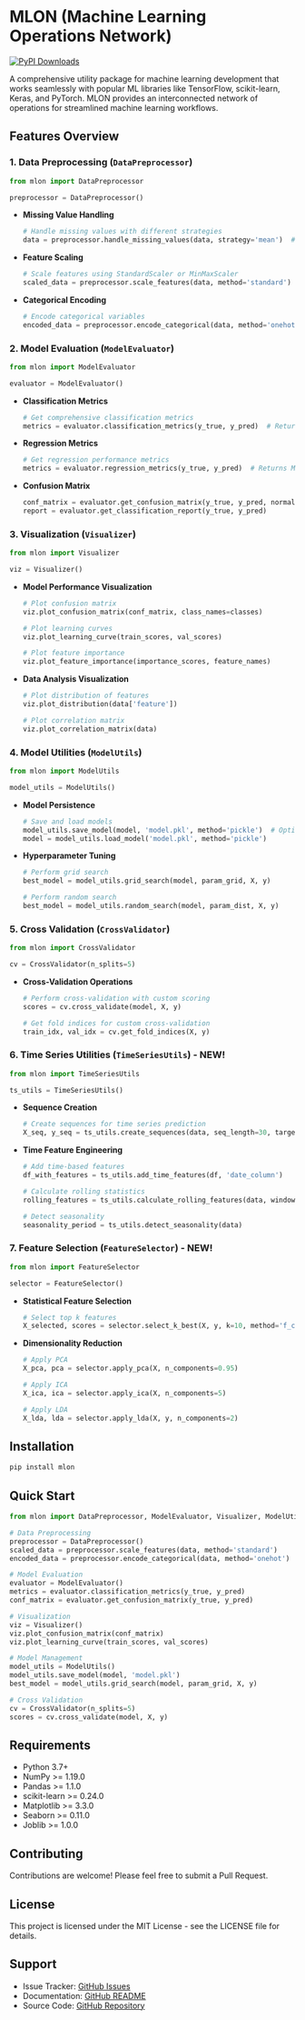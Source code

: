 # MLON (Machine Learning Operations Network)
[![PyPI Downloads](https://static.pepy.tech/badge/mlon)](https://pepy.tech/projects/mlon)

A comprehensive utility package for machine learning development that works seamlessly with popular ML libraries like TensorFlow, scikit-learn, Keras, and PyTorch. MLON provides an interconnected network of operations for streamlined machine learning workflows.

## Features Overview

### 1. Data Preprocessing (`DataPreprocessor`)
```python
from mlon import DataPreprocessor

preprocessor = DataPreprocessor()
```
- **Missing Value Handling**
  ```python
  # Handle missing values with different strategies
  data = preprocessor.handle_missing_values(data, strategy='mean')  # Options: 'mean', 'median', 'mode', 'zero', 'drop'
  ```
- **Feature Scaling**
  ```python
  # Scale features using StandardScaler or MinMaxScaler
  scaled_data = preprocessor.scale_features(data, method='standard')  # Options: 'standard', 'minmax'
  ```
- **Categorical Encoding**
  ```python
  # Encode categorical variables
  encoded_data = preprocessor.encode_categorical(data, method='onehot')  # Options: 'onehot', 'label'
  ```

### 2. Model Evaluation (`ModelEvaluator`)
```python
from mlon import ModelEvaluator

evaluator = ModelEvaluator()
```
- **Classification Metrics**
  ```python
  # Get comprehensive classification metrics
  metrics = evaluator.classification_metrics(y_true, y_pred)  # Returns accuracy, precision, recall, F1
  ```
- **Regression Metrics**
  ```python
  # Get regression performance metrics
  metrics = evaluator.regression_metrics(y_true, y_pred)  # Returns MSE, RMSE, MAE, R²
  ```
- **Confusion Matrix**
  ```python
  conf_matrix = evaluator.get_confusion_matrix(y_true, y_pred, normalize='true')
  report = evaluator.get_classification_report(y_true, y_pred)
  ```

### 3. Visualization (`Visualizer`)
```python
from mlon import Visualizer

viz = Visualizer()
```
- **Model Performance Visualization**
  ```python
  # Plot confusion matrix
  viz.plot_confusion_matrix(conf_matrix, class_names=classes)
  
  # Plot learning curves
  viz.plot_learning_curve(train_scores, val_scores)
  
  # Plot feature importance
  viz.plot_feature_importance(importance_scores, feature_names)
  ```
- **Data Analysis Visualization**
  ```python
  # Plot distribution of features
  viz.plot_distribution(data['feature'])
  
  # Plot correlation matrix
  viz.plot_correlation_matrix(data)
  ```

### 4. Model Utilities (`ModelUtils`)
```python
from mlon import ModelUtils

model_utils = ModelUtils()
```
- **Model Persistence**
  ```python
  # Save and load models
  model_utils.save_model(model, 'model.pkl', method='pickle')  # Options: 'pickle', 'joblib'
  model = model_utils.load_model('model.pkl', method='pickle')
  ```
- **Hyperparameter Tuning**
  ```python
  # Perform grid search
  best_model = model_utils.grid_search(model, param_grid, X, y)
  
  # Perform random search
  best_model = model_utils.random_search(model, param_dist, X, y)
  ```

### 5. Cross Validation (`CrossValidator`)
```python
from mlon import CrossValidator

cv = CrossValidator(n_splits=5)
```
- **Cross-Validation Operations**
  ```python
  # Perform cross-validation with custom scoring
  scores = cv.cross_validate(model, X, y)
  
  # Get fold indices for custom cross-validation
  train_idx, val_idx = cv.get_fold_indices(X, y)
  ```

### 6. Time Series Utilities (`TimeSeriesUtils`) - NEW!
```python
from mlon import TimeSeriesUtils

ts_utils = TimeSeriesUtils()
```
- **Sequence Creation**
  ```python
  # Create sequences for time series prediction
  X_seq, y_seq = ts_utils.create_sequences(data, seq_length=30, target_horizon=7)
  ```
- **Time Feature Engineering**
  ```python
  # Add time-based features
  df_with_features = ts_utils.add_time_features(df, 'date_column')
  
  # Calculate rolling statistics
  rolling_features = ts_utils.calculate_rolling_features(data, windows=[7, 30, 90])
  
  # Detect seasonality
  seasonality_period = ts_utils.detect_seasonality(data)
  ```

### 7. Feature Selection (`FeatureSelector`) - NEW!
```python
from mlon import FeatureSelector

selector = FeatureSelector()
```
- **Statistical Feature Selection**
  ```python
  # Select top k features
  X_selected, scores = selector.select_k_best(X, y, k=10, method='f_classif')
  ```
- **Dimensionality Reduction**
  ```python
  # Apply PCA
  X_pca, pca = selector.apply_pca(X, n_components=0.95)
  
  # Apply ICA
  X_ica, ica = selector.apply_ica(X, n_components=5)
  
  # Apply LDA
  X_lda, lda = selector.apply_lda(X, y, n_components=2)
  ```

## Installation

```bash
pip install mlon
```

## Quick Start

```python
from mlon import DataPreprocessor, ModelEvaluator, Visualizer, ModelUtils, CrossValidator

# Data Preprocessing
preprocessor = DataPreprocessor()
scaled_data = preprocessor.scale_features(data, method='standard')
encoded_data = preprocessor.encode_categorical(data, method='onehot')

# Model Evaluation
evaluator = ModelEvaluator()
metrics = evaluator.classification_metrics(y_true, y_pred)
conf_matrix = evaluator.get_confusion_matrix(y_true, y_pred)

# Visualization
viz = Visualizer()
viz.plot_confusion_matrix(conf_matrix)
viz.plot_learning_curve(train_scores, val_scores)

# Model Management
model_utils = ModelUtils()
model_utils.save_model(model, 'model.pkl')
best_model = model_utils.grid_search(model, param_grid, X, y)

# Cross Validation
cv = CrossValidator(n_splits=5)
scores = cv.cross_validate(model, X, y)
```

## Requirements

- Python 3.7+
- NumPy >= 1.19.0
- Pandas >= 1.1.0
- scikit-learn >= 0.24.0
- Matplotlib >= 3.3.0
- Seaborn >= 0.11.0
- Joblib >= 1.0.0

## Contributing

Contributions are welcome! Please feel free to submit a Pull Request.

## License

This project is licensed under the MIT License - see the LICENSE file for details.

## Support

- Issue Tracker: [GitHub Issues](https://github.com/chasegalloway/mlon/issues)
- Documentation: [GitHub README](https://github.com/chasegalloway/mlon#readme)
- Source Code: [GitHub Repository](https://github.com/chasegalloway/mlon)
